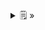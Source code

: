 <details>
  <summary>🗒  »</summary>
<table id="card">
    <tr>
        <td align="center">
            <h3>Corrección</h3>
        </td>
    </tr>
    <tr>
        <td>
            <p>Una <b>clase</b> que implementa uno o más tipos es <b>correcta</b> cuando satisface la <b>especificación</b> de todos los tipos que implementa.</p>
            <p>Un programa es correct o cuando todas sus clases son correctas.</p>
        </td>
    </tr>
</table>
</details>